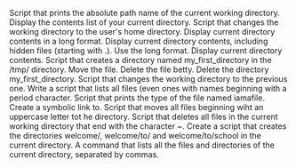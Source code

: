 Script that prints the absolute path name of the current working directory.
Display the contents list of your current directory.
Script that changes the working directory to the user's home directory.
Display current directory contents in a long format.
Display current directory contents, including hidden files (starting with .). Use the long format.
Display current directory contents.
Script that creates a directory named my_first_directory in the /tmp/ directory.
Move the file.
Delete the file betty.
Delete the directory my_first_directory.
Script that changes the working directory to the previous one.
Write a script that lists all files (even ones with names beginning with a period character.
Script that prints the type of the file named iamafile.
Create a symbolic link to.
Script that moves all files beginning wiht an uppercase letter tot he directory.
Script that deletes all files in the current working directory that end with the character ~.
Create a script that creates the directories welcome/, welcome/to/ and welcome/to/school in the current directory.
A command that lists all the files and directories of the current directory, separated by commas.
